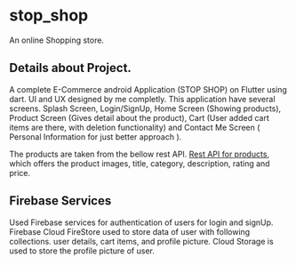 # stop_shop

An online Shopping store.

## Details about Project.

A complete E-Commerce android Application (STOP SHOP) on Flutter using dart. UI and UX designed by me completly. This application have several screens. Splash Screen, Login/SignUp, Home Screen (Showing products), Product Screen (Gives detail about the product), Cart (User added cart items are there, with deletion functionality) and Contact Me Screen ( Personal Information for just better approach ). 

The products are taken from the bellow rest API.
[Rest API for products](https://fakestoreapi.com/), which offers the product images, title, category, description, rating and price.

## Firebase Services

Used Firebase services for authentication of users for login and signUp. Firebase Cloud FireStore used to store data of user with following collections. user details, cart items, and profile picture. Cloud Storage is used to store the profile picture of user. 
